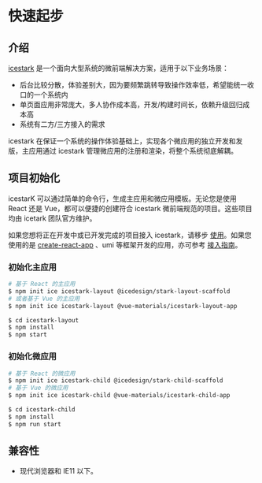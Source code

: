 # 快速起步

## 介绍

[icestark](https://github.com/ice-lab/icestark) 是一个面向大型系统的微前端解决方案，适用于以下业务场景：

- 后台比较分散，体验差别大，因为要频繁跳转导致操作效率低，希望能统一收口的一个系统内
- 单页面应用非常庞大，多人协作成本高，开发/构建时间长，依赖升级回归成本高
- 系统有二方/三方接入的需求

icestark 在保证一个系统的操作体验基础上，实现各个微应用的独立开发和发版，主应用通过 icestark 管理微应用的注册和渲染，将整个系统彻底解耦。

## 项目初始化

icestarK 可以通过简单的命令行，生成主应用和微应用模板。无论您是使用 React 还是 Vue，都可以便捷的创建符合 icestark 微前端规范的项目。这些项目均由 icetark 团队官方维护。

<Alert>
如果您想将正在开发中或已开发完成的项目接入 icestark，请移步 <a href="/guide/use">使用</a>。如果您使用的是 <a href="https://github.com/facebook/create-react-app">create-react-app</a> 、umi 等框架开发的应用，亦可参考 <a href="/guide/access">接入指南</a>。
</Alert>

### 初始化主应用

```bash
# 基于 React 的主应用
$ npm init ice icestark-layout @icedesign/stark-layout-scaffold
# 或者基于 Vue 的主应用
$ npm init ice icestark-layout @vue-materials/icestark-layout-app

$ cd icestark-layout
$ npm install
$ npm start
```

### 初始化微应用

```bash
# 基于 React 的微应用
$ npm init ice icestark-child @icedesign/stark-child-scaffold
# 基于 Vue 的微应用
$ npm init ice icestark-child @vue-materials/icestark-child-app

$ cd icestark-child
$ npm install
$ npm run start
```

## 兼容性

+ 现代浏览器和 IE11 以下。
